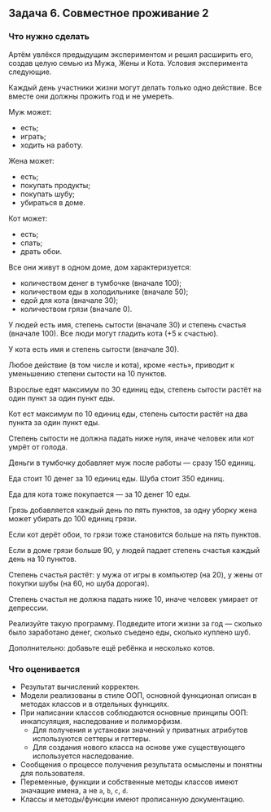 ## Задача 6. Совместное проживание 2
### Что нужно сделать
Артём увлёкся предыдущим экспериментом и решил расширить его, создав целую семью из Мужа, Жены и Кота. Условия эксперимента следующие.

Каждый день участники жизни могут делать только одно действие. Все вместе они должны прожить год и не умереть.

Муж может:

- есть;
- играть;
- ходить на работу.

Жена может:

- есть;
- покупать продукты;
- покупать шубу;
- убираться в доме.

Кот может:

- есть;
- спать;
- драть обои.

Все они живут в одном доме, дом характеризуется:

- количеством денег в тумбочке (вначале 100);
- количеством еды в холодильнике (вначале 50);
- едой для кота (вначале 30);
- количеством грязи (вначале 0).

У людей есть имя, степень сытости (вначале 30) и степень счастья (вначале 100). Все люди могут гладить кота (+5 к счастью).

У кота есть имя и степень сытости (вначале 30).

Любое действие (в том числе и кота), кроме «есть», приводит к уменьшению степени сытости на 10 пунктов.

Взрослые едят максимум по 30 единиц еды, степень сытости растёт на один пункт за один пункт еды.

Кот ест максимум по 10 единиц еды, степень сытости растёт на два пункта за один пункт еды.

Степень сытости не должна падать ниже нуля, иначе человек или кот умрёт от голода.

Деньги в тумбочку добавляет муж после работы — сразу 150 единиц.

Еда стоит 10 денег за 10 единиц еды. Шуба стоит 350 единиц.

Еда для кота тоже покупается — за 10 денег 10 еды.

Грязь добавляется каждый день по пять пунктов, за одну уборку жена может убирать до 100 единиц грязи.

Если кот дерёт обои, то грязи тоже становится больше на пять пунктов.

Если в доме грязи больше 90, у людей падает степень счастья каждый день на 10 пунктов.

Степень счастья растёт: у мужа от игры в компьютер (на 20), у жены от покупки шубы (на 60, но шуба дорогая).

Степень счастья не должна падать ниже 10, иначе человек умирает от депрессии.

Реализуйте такую программу. Подведите итоги жизни за год — сколько было заработано денег, сколько съедено еды, сколько куплено шуб.

Дополнительно: добавьте ещё ребёнка и несколько котов.
### Что оценивается
- Результат вычислений корректен.
- Модели реализованы в стиле ООП, основной функционал описан в методах классов и в отдельных функциях.
- При написании классов соблюдаются основные принципы ООП: инкапсуляция, наследование и полиморфизм.
  - Для получения и установки значений у приватных атрибутов используются сеттеры и геттеры.
  - Для создания нового класса на основе уже существующего используется наследование.
- Сообщения о процессе получения результата осмыслены и понятны для пользователя.
- Переменные, функции и собственные методы классов имеют значащие имена, а не `a`, `b`, `c`, `d`.
- Классы и методы/функции имеют прописанную документацию.

